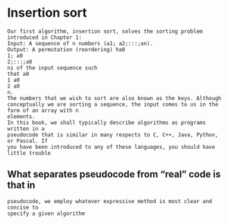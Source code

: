 # Insertion sort
    Our first algorithm, insertion sort, solves the sorting problem introduced in Chapter 1:
    Input: A sequence of n numbers (a1; a2;:::;an).
    Output: A permutation (reordering) ha0
    1; a0
    2;:::;a0
    ni of the input sequence such
    that a0
    1 a0
    2 a0
    n.
    The numbers that we wish to sort are also known as the keys. Although conceptually we are sorting a sequence, the input comes to us in the form of an array with n
    elements.
    In this book, we shall typically describe algorithms as programs written in a
    pseudocode that is similar in many respects to C, C++, Java, Python, or Pascal. If
    you have been introduced to any of these languages, you should have little trouble
## What separates pseudocode from “real” code is that in
    pseudocode, we employ whatever expressive method is most clear and concise to
    specify a given algorithm
